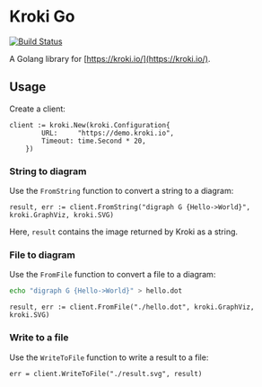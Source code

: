 # Kroki Go

[![Build Status](https://travis-ci.org/yuzutech/kroki-go.svg?branch=master)](https://travis-ci.org/yuzutech/kroki-go)

A Golang library for [https://kroki.io/](https://kroki.io/).

## Usage

Create a client:

```golang
client := kroki.New(kroki.Configuration{
		URL:     "https://demo.kroki.io",
		Timeout: time.Second * 20,
	})
```

### String to diagram

Use the `FromString` function to convert a string to a diagram:

```golang
result, err := client.FromString("digraph G {Hello->World}", kroki.GraphViz, kroki.SVG)
```

Here, `result` contains the image returned by Kroki as a string.

### File to diagram

Use the `FromFile` function to convert a file to a diagram:

```bash
echo "digraph G {Hello->World}" > hello.dot
```

```golang
result, err := client.FromFile("./hello.dot", kroki.GraphViz, kroki.SVG)
```

### Write to a file

Use the `WriteToFile` function to write a result to a file:

```golang
err = client.WriteToFile("./result.svg", result)
```
